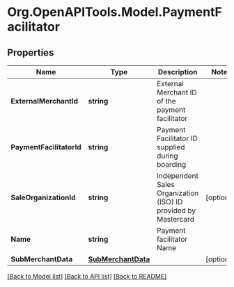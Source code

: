 # Org.OpenAPITools.Model.PaymentFacilitator
## Properties

Name | Type | Description | Notes
------------ | ------------- | ------------- | -------------
**ExternalMerchantId** | **string** | External Merchant ID of the payment facilitator | 
**PaymentFacilitatorId** | **string** | Payment Facilitator ID supplied during boarding | 
**SaleOrganizationId** | **string** | Independent Sales Organization (ISO) ID provided by Mastercard | [optional] 
**Name** | **string** | Payment facilitator Name | 
**SubMerchantData** | [**SubMerchantData**](SubMerchantData.md) |  | [optional] 

[[Back to Model list]](../README.md#documentation-for-models) [[Back to API list]](../README.md#documentation-for-api-endpoints) [[Back to README]](../README.md)

